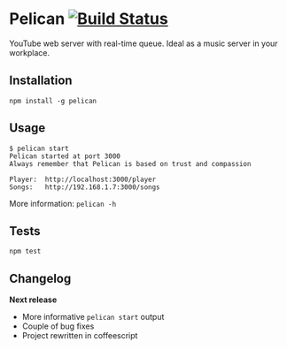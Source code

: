 # Pelican [![Build Status](https://secure.travis-ci.org/fragphace/pelican.png?branch=master)](http://travis-ci.org/fragphace/pelican)

YouTube web server with real-time queue. 
Ideal as a music server in your workplace.

## Installation

	npm install -g pelican

## Usage

```
$ pelican start
Pelican started at port 3000
Always remember that Pelican is based on trust and compassion

Player:	 http://localhost:3000/player
Songs:	 http://192.168.1.7:3000/songs
```

More information: `pelican -h`

## Tests

	npm test

## Changelog

__Next release__

* More informative `pelican start` output
* Couple of bug fixes
* Project rewritten in coffeescript